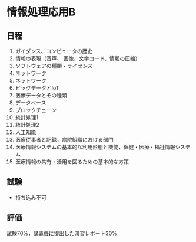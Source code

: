 # 情報処理応用B

## 日程

1. ガイダンス、コンピュータの歴史
2. 情報の表現（音声、 画像，文字コード、情報の圧縮）
3. ソフトウェアの種類・ライセンス
4. ネットワーク
5. ネットワーク
6. ビッグデータとIoT
7. 医療データとその種類
8. データベース
9. ブロックチェーン
10. 統計処理1
11. 統計処理2
12. 人工知能
13. 医療従事者と記録，病院組織における部門
14. 医療情報システムの基本的な利用形態と機能，保健・医療・福祉情報システム
15. 医療情報の共有・活用を図るための基本的な方策

## 試験

* 持ち込み不可

## 評価

試験70%，講義毎に提出した演習レポート30%

